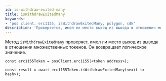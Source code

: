 ```yaml
---
id: is-withdraw-exited-many
title: isWithdrawExitedMany
keywords:
- 'pos client, erc1155, isWithdrawExitedMany, polygon, sdk'
description: 'Проверяется, имел ли место выход из вывода в отношении множественных токенов.'
---
```


Метод `isWithdrawExitedMany` проверяет, имел ли место выход из вывода в отношении множественных токенов. Он возвращает логическое значение.

```
const erc1155Token = posClient.erc1155(<token address>);

const result = await erc1155Token.isWithdrawExitedMany(<exit tx hash>);

```

